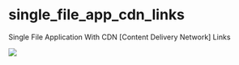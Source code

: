 # single_file_app_cdn_links
Single File Application With CDN [Content Delivery Network] Links

<img src="https://github.com/ash1198/single_file_app_cdn_links/blob/main/Screenshot%20(26).png" />
